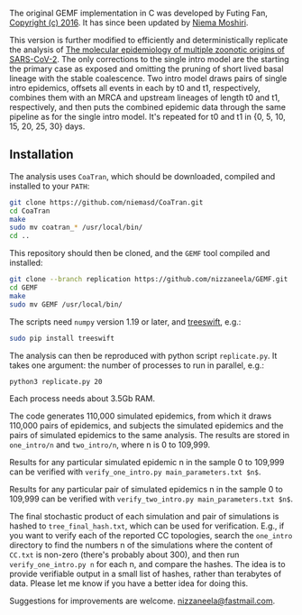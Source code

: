 The original GEMF implementation in C was developed by Futing Fan, [Copyright (c) 2016](LICENSE). It has since been updated by [Niema Moshiri](https://niema.net/).

This version is further modified to efficiently and deterministically replicate the analysis of [The molecular epidemiology of multiple zoonotic origins of SARS-CoV-2](https://www.science.org/doi/10.1126/science.abp8337). The only corrections to the single intro model are the starting the primary case as exposed and omitting the pruning of  short lived basal lineage with the stable coalescence. Two intro model draws pairs of single intro epidemics, offsets all events in each by t0 and t1, respectively, combines them with an MRCA and upstream lineages of length t0 and t1, respectively, and then puts the combined epidemic data through the same pipeline as for the single intro model. It's repeated for t0 and t1 in {0, 5, 10, 15, 20, 25, 30} days. 

## Installation

The analysis uses `CoaTran`, which should be downloaded, compiled and installed to your `PATH`:

```bash
git clone https://github.com/niemasd/CoaTran.git
cd CoaTran
make
sudo mv coatran_* /usr/local/bin/
cd ..
```

This repository should then be cloned, and the `GEMF` tool compiled and installed:

```bash
git clone --branch replication https://github.com/nizzaneela/GEMF.git
cd GEMF
make
sudo mv GEMF /usr/local/bin/
```

The scripts need `numpy` version 1.19 or later, and [treeswift](https://github.com/niemasd/TreeSwift), e.g.:
```bash
sudo pip install treeswift
```

The analysis can then be reproduced with python script `replicate.py`. It takes one argument: the number of processes to run in parallel, e.g.:

```bash
python3 replicate.py 20
```
Each process needs about 3.5Gb RAM.

The code generates 110,000 simulated epidemics, from which it draws 110,000 pairs of epidemics, and subjects the simulated epidemics and the pairs of simulated epidemics to the same analysis. The results are stored in `one_intro/n` and `two_intro/n`, where n is 0 to 109,999.

Results for any particular simulated epidemic n in the sample 0 to 109,999 can be verified with `verify_one_intro.py main_parameters.txt $n$`.

Results for any particular pair of simulated epidemics n in the sample 0 to 109,999 can be verified with `verify_two_intro.py main_parameters.txt $n$`.

The final stochastic product of each simulation and pair of simulations is hashed to `tree_final_hash.txt`, which can be used for verification. E.g., if you want to verify each of the reported CC topologies, search the `one_intro` directory to find the numbers n of the simulations where the content of `CC.txt` is non-zero (there's probably about 300), and then run `verify_one_intro.py n` for each n, and compare the hashes. The idea is to provide verifiable output in a small list of hashes, rather than terabytes of data. Please let me know if you have a better idea for doing this. 


Suggestions for improvements are welcome. nizzaneela@fastmail.com.
